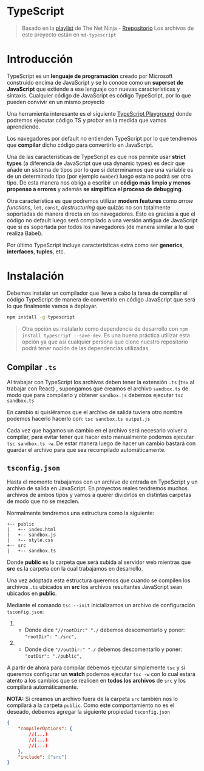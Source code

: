 # TypeScript
> Basado en la [playlist](https://www.youtube.com/watch?v=2pZmKW9-I_k&list=PL4cUxeGkcC9gUgr39Q_yD6v-bSyMwKPUI&ab_channel=TheNetNinja) de The Net Ninja - [Rrepositorio](https://github.com/iamshaunjp/typescript-tutorial)
> Los archivos de este proyecto están en `md-typescript`

# Introducción
TypeScript es un **lenguaje de programación** creado por Microsoft construido encima de JavaScript y se lo conoce como un **superset de JavaScript** que extiende a ese lenguaje con nuevas características y sintaxis. Cualquier código de JavaScript es código TypeScript, por lo que pueden convivir en un mismo proyecto

Una herramienta interesante es el siguiente [TypeScript Playground](https://www.typescriptlang.org/play) donde podremos ejecutar código TS y probar en la medida que vamos aprendiendo.

Los navegadores por default no entienden TypeScript por lo que tendremos que **compilar** dicho código para convertirlo en JavaScript. 

Una de las características de TypeScript es que nos permite usar **strict types** (a diferencia de JavaScript que usa dynamic types) es decir que añade un sistema de tipos por lo que si determinamos que una variable es de un determinado tipo (por ejemplo `number`) luego esta no podrá ser otro tipo. De esta manera nos obliga a escribir un **código más limpio y menos propenso a errores** y además **se simplifica el proceso de debugging**.

Otra característica es que podremos utilizar **modern features** como *arrow functions*, `let`, `const`, *destructuring* que quizás no son totalmente soportadas de manera directa en los navegadores. Esto es gracias a que el código no default luego será compilado a una versión antigua de JavaScript que sí es soportada por todos los navegadores (de manera similar a lo que realiza Babel).

Por último TypeScript incluye características extra como ser **generics**, **interfaces**, **tuples**, etc.

# Instalación
Debemos instalar un compilador que lleve a cabo la tarea de compilar el código TypeScript de manera de convertirlo en código JavaScript que será lo que finalmente vamos a deployar.

```bash
npm install -g typescript 
```
> Otra opción es instalarlo como dependencia de desarrollo con `npm install typescript --save-dev`. Es una buena práctica utilizar esta opción ya que así cualquier persona que clone nuestro repositorio podrá tener noción de las dependencias utilizadas.



## Compilar `.ts`
Al trabajar con TypeScript los archivos deben tener la extensión `.ts` (`tsx` al trabajar con React) , supongamos que creamos el archivo `sandbox.ts`  de modo que para compilarlo y obtener `sandbox.js` debemos ejecutar `tsc sandbox.ts`

En cambio si quisiéramos que el archivo de salida tuviera otro nombre podemos hacerlo hacerlo con: `tsc sandbox.ts output.js`

Cada vez que hagamos un cambio en el archivo será necesario volver a compilar, para evitar tener que hacer esto manualmente podemos ejecutar `tsc sandbox.ts -w`. De estar manera luego de hacer un cambio bastará con guardar el archivo para que sea recompilado automáticamente.


## `tsconfig.json`
Hasta el momento trabajamos con un archivo de entrada en TypeScript y un archivo de salida en JavaScript. En proyectos reales tendremos muchos archivos de ambos tipos y vamos a querer dividirlos en distintas carpetas de modo que no se mezclen.

Normalmente tendremos una estructura como la siguiente:
```
+-- public
|	+-- index.html
|	+-- sandbox.js
|	+-- style.css
+-- src
|   +-- sandbox.ts
```
Donde **public** es la carpeta que será subida al servidor web mientras que **src** es la carpeta con la cual trabajamos en desarrollo. 

Una vez adoptada esta estructura queremos que cuando se compilen los archivos `.ts` ubicados en **src** los archivos resultantes JavaScript sean ubicados en **public**.

Mediante el comando `tsc --init` inicializamos un archivo de configuración `tsconfig.json`:

1. * Donde dice `"//rootDir:" "./` debemos descomentarlo y poner:
`"rootDir": "./src",`

2. * Donde dice `"//outDir:" "./` debemos descomentarlo y poner:
`"outDir": "./public",`

A partir de ahora para compilar debemos ejecutar simplemente `tsc` y si queremos configurar un **watch** podemos ejecutar `tsc -w`  con lo cual estará atento a los cambios que se realicen en **todos los archivos** de `src` y los compilará automáticamente.

**NOTA:** Si creamos un archivo fuera de la carpeta `src` también nos lo compilará a la carpeta `public`. Como este comportamiento no es el deseado, debemos agregar la siguiente propiedad `tsconfig.json`
```json
{
	"compilerOptions": {
		//(...)
		//(...)
		//(...)
	},
	"include": ["src"]
}
```